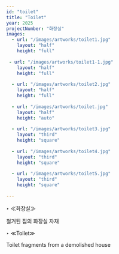 ```yaml
---
id: "toilet"
title: "Toilet"
year: 2025
projectNumber: "화장실"
images:
  - url: "/images/artworks/toilet1.jpg"
    layout: "half"
    height: "full"
    
 - url: "/images/artworks/toilet1-1.jpg"
    layout: "half"
    height: "full"
   
  - url: "/images/artworks/toilet2.jpg"
    layout: "half"
    height: "full"
    
  - url: "/images/artworks/toilet.jpg"
    layout: "half"
    height: "auto"
    
  - url: "/images/artworks/toilet3.jpg"
    layout: "third"
    height: "square"
    
  - url: "/images/artworks/toilet4.jpg"
    layout: "third"
    height: "square"
    
  - url: "/images/artworks/toilet5.jpg"
    layout: "third"
    height: "square"
    
---
```


‣ ≪화장실≫

철거된 집의 화장실 자재

‣ ≪Toilet≫

Toilet fragments from a demolished house
